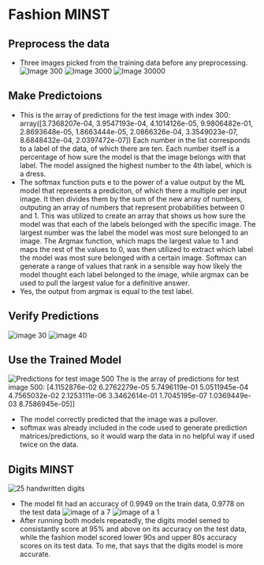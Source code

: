 # Fashion MINST
## Preprocess the data
- Three images picked from the training data before any preprocessing.
![Image 300](module1_clothing_image_preproc1.png)
![Image 3000](module1_clothing_image_preproc2.png)
![Image 30000](module1_clothing_image_preproc3.png)

## Make Predictoions
- This is the array of predictions for the test image with index 300: array([3.7368207e-04, 3.9547193e-04, 4.1014126e-05, 9.9806482e-01,
  2.8693648e-05, 1.8663444e-05, 2.0866326e-04, 3.3549023e-07,
  8.6848432e-04, 2.0397472e-07]) Each number in the list corresponds to a label of the data, of which there are ten. Each number itself is a percentage of how sure the model is that the image belongs with that label. The model assigned the highest number to the 4th label, which is a dress. 
- The softmax function puts e to the power of a value output by the ML model that represents a prediciton, of which there a multiple per input image. It then divides them by the sum of the new array of numbers, outputing an array of numbers that represent probabilities between 0 and 1. This was utilized to create an array that shows us how sure the model was that each of the labels belonged with the specific image. The largest number was the label the model was most sure belonged to an image. The Argmax function, which maps the largest value to 1 and maps the rest of the values to 0, was then utilized to extract which label the model was most sure belonged with a certain image. Softmax can generate a range of values that rank in a sensible way how likely the model thought each label belonged to the image, while argmax can be used to pull the largest value for a definitive answer.
- Yes, the output from argmax is equal to the test label.

## Verify Predictions
![image 30](img.png)
![image 40](img_1.png)

## Use the Trained Model
![Predictions for test image 500](img_2.png)
The is the array of predictions for test image 500: [4.1152876e-02 6.2762279e-05 5.7496119e-01 5.0511945e-04 4.7565032e-02
  2.1253111e-06 3.3462614e-01 1.7045195e-07 1.0369449e-03 8.7586945e-05]]
- The model correctly predicted that the image was a pullover.
- softmax was already included in the code used to generate prediction matrices/predictions, so it would warp the data in no helpful way if used twice on the data.

## Digits MINST
![25 handwritten digits](img_4.png)
- The model fit had an accuracy of 0.9949 on the train data, 0.9778 on the test data
![image of a 7](img_5.png)
![image of a 1](img_6.png)
- After running both models repeatedly, the digits model semed to consistantly score at 95% and above on its accuracy on the test data, while the fashion model scored lower 90s and upper 80s accuracy scores on its test data. To me, that says that the digits model is more accurate.
